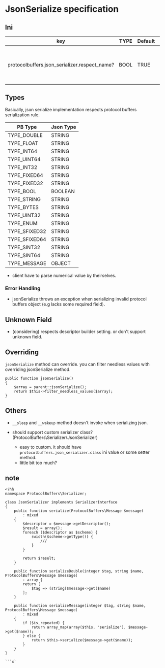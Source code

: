 # JsonSerialize specification

## Ini

| key                                           | TYPE | Default | Description                                            |
|-----------------------------------------------|------|---------|--------------------------------------------------------|
| protocolbuffers.json_serializer.respect_name? | BOOL | TRUE    | use field name as object key. otherwise use tag number |

## Types

Basically, json serialize implementation respects protocol buffers serialization rule.

| PB Type     | Json Type |
|-------------|-----------|
|TYPE_DOUBLE  | STRING    |
|TYPE_FLOAT   | STRING    |
|TYPE_INT64   | STRING    |
|TYPE_UINT64  | STRING    |
|TYPE_INT32   | STRING    |
|TYPE_FIXED64 | STRING    |
|TYPE_FIXED32 | STRING    |
|TYPE_BOOL    | BOOLEAN   |
|TYPE_STRING  | STRING    |
|TYPE_BYTES   | STRING    |
|TYPE_UINT32  | STRING    |
|TYPE_ENUM    | STRING    |
|TYPE_SFIXED32| STRING    |
|TYPE_SFIXED64| STRING    |
|TYPE_SINT32  | STRING    |
|TYPE_SINT64  | STRING    |
|TYPE_MESSAGE | OBJECT    |

* client have to parse numerical value by theirselves.

### Error Handling

* jsonSerialize throws an exception when serializing invalid protocol buffers object (e.g lacks some required field).

## Unknown Field

* (considering) respects descriptor builder setting. or don't support unknown field.

## Overriding

`jsonSerialize` method can override. you can filter needless values with overriding jsonSerialize method.

```
public function jsonSerialize()
{
    $array = parent::jsonSerialize();
    return $this->filter_needless_values($array);
}

```

## Others

* `__sleep` and `__wakeup` method doesn't invoke when serializing json.


* should support custom serializer class? (ProtocolBuffers\Serializer\JsonSerializer)
  * easy to custom. it should have `protocolbuffers.json_serializer.class` ini value or some setter method.
  * little bit too much?

## note

```
<?hh
namespace ProtocolBuffers\Serializer;

class JsonSerializer implements SerializerInterface
{
	public function serialize(ProtocolBuffers\Message $message)
		: mixed
	{
		$descriptor = $message->getDescriptor();
		$result = array();
		foreach ($descriptor as $scheme) {
			swicth($scheme->getType()) {
				///
			}
		}

		return $result;
	}

	public function serializeDouble(integer $tag, string $name, ProtocolBuffers\Message $message)
	 	: array {
	 	return [
	 		$tag => (string)$message->get($name)
	 	];
	}

	public function serializeMessage(integer $tag, string $name, ProtocolBuffers\Message $message)
		: mixed
	{
		if ($is_repeated) {
			return array_map(array($this, "serialize"), $message->get($name));
		} else {
			return $this->serialize($message->get($name));
		}
	}
}

```x`